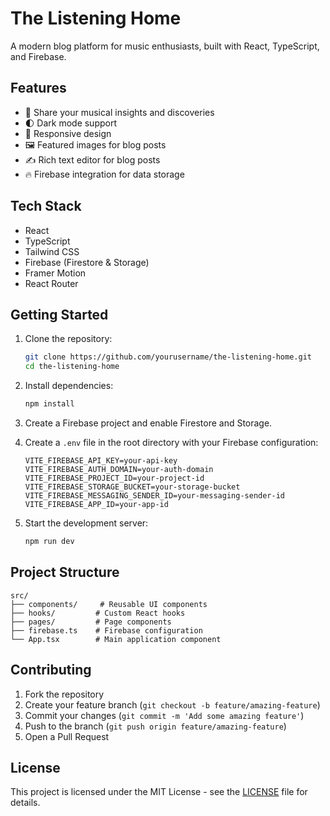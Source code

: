 # The Listening Home

A modern blog platform for music enthusiasts, built with React, TypeScript, and Firebase.

## Features

- 🎵 Share your musical insights and discoveries
- 🌓 Dark mode support
- 📱 Responsive design
- 🖼️ Featured images for blog posts
- ✍️ Rich text editor for blog posts
- 🔥 Firebase integration for data storage

## Tech Stack

- React
- TypeScript
- Tailwind CSS
- Firebase (Firestore & Storage)
- Framer Motion
- React Router

## Getting Started

1. Clone the repository:
   ```bash
   git clone https://github.com/yourusername/the-listening-home.git
   cd the-listening-home
   ```

2. Install dependencies:
   ```bash
   npm install
   ```

3. Create a Firebase project and enable Firestore and Storage.

4. Create a `.env` file in the root directory with your Firebase configuration:
   ```
   VITE_FIREBASE_API_KEY=your-api-key
   VITE_FIREBASE_AUTH_DOMAIN=your-auth-domain
   VITE_FIREBASE_PROJECT_ID=your-project-id
   VITE_FIREBASE_STORAGE_BUCKET=your-storage-bucket
   VITE_FIREBASE_MESSAGING_SENDER_ID=your-messaging-sender-id
   VITE_FIREBASE_APP_ID=your-app-id
   ```

5. Start the development server:
   ```bash
   npm run dev
   ```

## Project Structure

```
src/
├── components/     # Reusable UI components
├── hooks/         # Custom React hooks
├── pages/         # Page components
├── firebase.ts    # Firebase configuration
└── App.tsx        # Main application component
```

## Contributing

1. Fork the repository
2. Create your feature branch (`git checkout -b feature/amazing-feature`)
3. Commit your changes (`git commit -m 'Add some amazing feature'`)
4. Push to the branch (`git push origin feature/amazing-feature`)
5. Open a Pull Request

## License

This project is licensed under the MIT License - see the [LICENSE](LICENSE) file for details. 